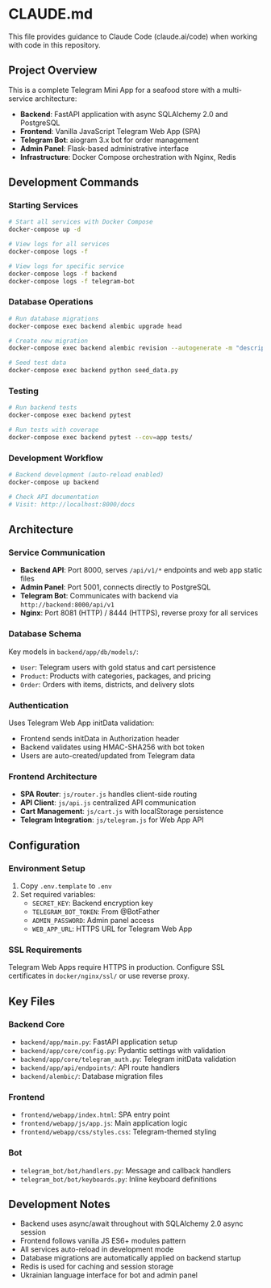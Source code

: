 # CLAUDE.md

This file provides guidance to Claude Code (claude.ai/code) when working with code in this repository.

## Project Overview

This is a complete Telegram Mini App for a seafood store with a multi-service architecture:

- **Backend**: FastAPI application with async SQLAlchemy 2.0 and PostgreSQL
- **Frontend**: Vanilla JavaScript Telegram Web App (SPA)
- **Telegram Bot**: aiogram 3.x bot for order management
- **Admin Panel**: Flask-based administrative interface
- **Infrastructure**: Docker Compose orchestration with Nginx, Redis

## Development Commands

### Starting Services
```bash
# Start all services with Docker Compose
docker-compose up -d

# View logs for all services
docker-compose logs -f

# View logs for specific service
docker-compose logs -f backend
docker-compose logs -f telegram-bot
```

### Database Operations
```bash
# Run database migrations
docker-compose exec backend alembic upgrade head

# Create new migration
docker-compose exec backend alembic revision --autogenerate -m "description"

# Seed test data
docker-compose exec backend python seed_data.py
```

### Testing
```bash
# Run backend tests
docker-compose exec backend pytest

# Run tests with coverage
docker-compose exec backend pytest --cov=app tests/
```

### Development Workflow
```bash
# Backend development (auto-reload enabled)
docker-compose up backend

# Check API documentation
# Visit: http://localhost:8000/docs
```

## Architecture

### Service Communication
- **Backend API**: Port 8000, serves `/api/v1/*` endpoints and web app static files
- **Admin Panel**: Port 5001, connects directly to PostgreSQL
- **Telegram Bot**: Communicates with backend via `http://backend:8000/api/v1`
- **Nginx**: Port 8081 (HTTP) / 8444 (HTTPS), reverse proxy for all services

### Database Schema
Key models in `backend/app/db/models/`:
- `User`: Telegram users with gold status and cart persistence
- `Product`: Products with categories, packages, and pricing
- `Order`: Orders with items, districts, and delivery slots

### Authentication
Uses Telegram Web App initData validation:
- Frontend sends initData in Authorization header
- Backend validates using HMAC-SHA256 with bot token
- Users are auto-created/updated from Telegram data

### Frontend Architecture
- **SPA Router**: `js/router.js` handles client-side routing
- **API Client**: `js/api.js` centralized API communication
- **Cart Management**: `js/cart.js` with localStorage persistence
- **Telegram Integration**: `js/telegram.js` for Web App API

## Configuration

### Environment Setup
1. Copy `.env.template` to `.env`
2. Set required variables:
   - `SECRET_KEY`: Backend encryption key
   - `TELEGRAM_BOT_TOKEN`: From @BotFather
   - `ADMIN_PASSWORD`: Admin panel access
   - `WEB_APP_URL`: HTTPS URL for Telegram Web App

### SSL Requirements
Telegram Web Apps require HTTPS in production. Configure SSL certificates in `docker/nginx/ssl/` or use reverse proxy.

## Key Files

### Backend Core
- `backend/app/main.py`: FastAPI application setup
- `backend/app/core/config.py`: Pydantic settings with validation
- `backend/app/core/telegram_auth.py`: Telegram initData validation
- `backend/app/api/endpoints/`: API route handlers
- `backend/alembic/`: Database migration files

### Frontend
- `frontend/webapp/index.html`: SPA entry point
- `frontend/webapp/js/app.js`: Main application logic
- `frontend/webapp/css/styles.css`: Telegram-themed styling

### Bot
- `telegram_bot/bot/handlers.py`: Message and callback handlers
- `telegram_bot/bot/keyboards.py`: Inline keyboard definitions

## Development Notes

- Backend uses async/await throughout with SQLAlchemy 2.0 async session
- Frontend follows vanilla JS ES6+ modules pattern
- All services auto-reload in development mode
- Database migrations are automatically applied on backend startup
- Redis is used for caching and session storage
- Ukrainian language interface for bot and admin panel